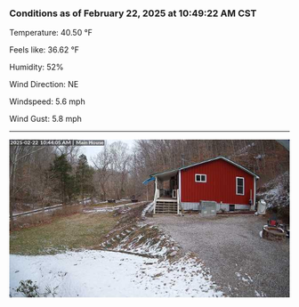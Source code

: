 ### Conditions as of February 22, 2025 at 10:49:22 AM CST 

Temperature: 40.50 &deg;F

Feels like: 36.62 &deg;F

Humidity: 52%

Wind Direction: NE

Windspeed: 5.6 mph

Wind Gust: 5.8 mph

---

<img src="./images/latest.jpeg"/>


